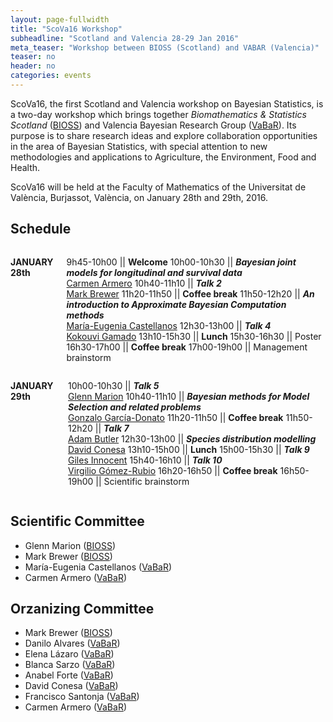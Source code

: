 ```yaml
---
layout: page-fullwidth
title: "ScoVa16 Workshop"
subheadline: "Scotland and Valencia 28-29 Jan 2016"
meta_teaser: "Workshop between BIOSS (Scotland) and VABAR (Valencia)"
teaser: no
header: no
categories: events
---
```


ScoVa16, the first Scotland and Valencia workshop on Bayesian Statistics, is a two-day workshop which brings together *Biomathematics & Statistics Scotland* ([BIOSS](http://www.bioss.ac.uk/)) and Valencia Bayesian Research Group ([VaBaR](http://vabar.github.io/)). Its purpose is to share research ideas and explore collaboration opportunities in the area of Bayesian Statistics, with special attention to new methodologies and applications to Agriculture, the Environment, Food and Health. 

ScoVa16 will be held at the Faculty of Mathematics of the Universitat de València, Burjassot, València, on January 28th and 29th, 2016.

## Schedule

<div class="row" markdown="1">
  <div class="small-10 medium-5 columns" markdown="1">

**JANUARY 28th**
	
9h45-10h00  || **Welcome**
10h00-10h30 || **_Bayesian joint models for longitudinal and survival data_**<br>[Carmen Armero](http://vabar.github.io/)
10h40-11h10 || **_Talk 2_**<br>[Mark Brewer](http://www.bioss.ac.uk/people/markb.html)
11h20-11h50 || **Coffee break**
11h50-12h20 || **_An introduction to Approximate Bayesian Computation methods_**<br>[María-Eugenia Castellanos](http://bayes.etsii.urjc.es/~mecastel/hp/Contact.html)
12h30-13h00 || **_Talk 4_**<br>[Kokouvi Gamado](http://www.bioss.ac.uk/people/kokouvi.html")
13h10-15h30 || **Lunch**
15h30-16h30 || Poster
16h30-17h00 || **Coffee break**
17h00-19h00 || Management brainstorm

  </div>
  <div class="small-10 medium-5 columns" markdown="1">

**JANUARY 29th**
	
10h00-10h30 || **_Talk 5_**<br>[Glenn Marion](http://www.bioss.ac.uk/people/glenn.html)
10h40-11h10 || **_Bayesian methods for Model Selection and related problems_**<br>[Gonzalo García-Donato](http://www.uclm.es/profesorado/garcia-donato/)
11h20-11h50 || **Coffee break**
11h50-12h20 || **_Talk 7_**<br>[Adam Butler](http://www.bioss.ac.uk/people/adam.html)
12h30-13h00 || **_Species distribution modelling_**<br>[David Conesa](http://www.geeitema.org/conesa/)
13h10-15h00 || **Lunch** 
15h00-15h30 || **_Talk 9_**<br>[Giles Innocent](http://www.bioss.ac.uk/people/giles.html)
15h40-16h10 || **_Talk 10_**<br>[Virgilio Gómez-Rubio](http://www.uclm.es/profesorado/vgomez/)
16h20-16h50 || **Coffee break**
16h50-19h00 || Scientific brainstorm

  </div>
</div>
  
## Scientific Committee

* Glenn Marion ([BIOSS](http://www.bioss.ac.uk/))
* Mark Brewer ([BIOSS](http://www.bioss.ac.uk/))
* María-Eugenia Castellanos ([VaBaR](http://vabar.github.io/))
* Carmen Armero ([VaBaR](http://vabar.github.io/))

## Orzanizing Committee

* Mark Brewer ([BIOSS](http://www.bioss.ac.uk/))
* Danilo Alvares ([VaBaR](http://vabar.github.io/))
* Elena Lázaro ([VaBaR](http://vabar.github.io/))
* Blanca Sarzo ([VaBaR](http://vabar.github.io/))
* Anabel Forte ([VaBaR](http://vabar.github.io/))
* David Conesa ([VaBaR](http://vabar.github.io/))
* Francisco Santonja ([VaBaR](http://vabar.github.io/))
* Carmen Armero ([VaBaR](http://vabar.github.io/))

